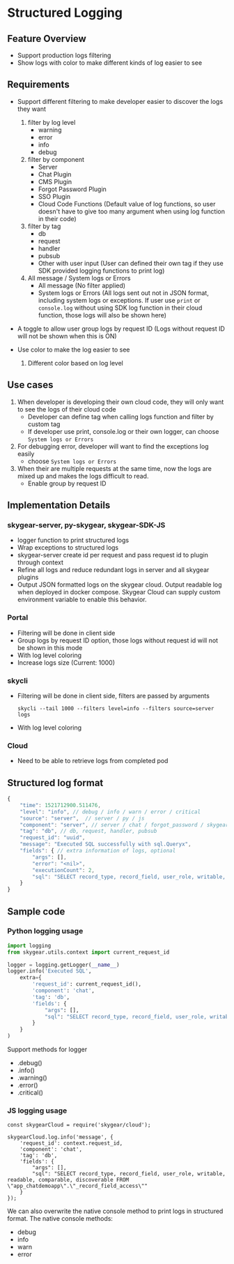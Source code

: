 # Structured Logging

## Feature Overview

* Support production logs filtering
* Show logs with color to make different kinds of log easier to see

## Requirements

* Support different filtering to make developer easier to discover the logs they want
    1. filter by log level
        - warning
        - error
        - info
        - debug
    1. filter by component
        - Server
        - Chat Plugin
        - CMS Plugin
        - Forgot Password Plugin
        - SSO Plugin
        - Cloud Code Functions (Default value of log functions, so user doesn't have to give too many argument when using log function in their code)
    1. filter by tag
        - db
        - request
        - handler
        - pubsub
        - Other with user input (User can defined their own tag if they use SDK provided logging functions to print log)
    1. All message / System logs or Errors
        - All message (No filter applied)
        - System logs or Errors (All logs sent out not in JSON format, including system logs or exceptions. If user use `print` or `console.log` without using SDK log function in their cloud function, those logs will also be shown here)

* A toggle to allow user group logs by request ID (Logs without request ID will not be shown when this is ON)

* Use color to make the log easier to see
    1. Different color based on log level

## Use cases

1. When developer is developing their own cloud code, they will only want to see the logs of their cloud code
    - Developer can define tag when calling logs function and filter by custom tag
    - If developer use print, console.log or their own logger, can choose `System logs or Errors`
2. For debugging error, developer will want to find the exceptions log easily
    - choose `System logs or Errors`
3. When their are multiple requests at the same time, now the logs are mixed up and makes the logs
difficult to read.
    - Enable group by request ID

## Implementation Details

### skygear-server, py-skygear, skygear-SDK-JS

- logger function to print structured logs
- Wrap exceptions to structured logs
- skygear-server create id per request and pass request id to plugin through context
- Refine all logs and reduce redundant logs in server and all skygear plugins
- Output JSON formatted logs on the skygear cloud. Output readable log when deployed in docker compose. Skygear Cloud can supply custom environment variable to enable this behavior.

### Portal

- Filtering will be done in client side
- Group logs by request ID option, those logs without request id will not be shown in this mode
- With log level coloring
- Increase logs size (Current: 1000)

### skycli

- Filtering will be done in client side, filters are passed by arguments

    `skycli --tail 1000 --filters level=info --filters source=server logs`

- With log level coloring

### Cloud

- Need to be able to retrieve logs from completed pod

## Structured log format

```js
{
    "time": 1521712900.511476,
    "level": "info", // debug / info / warn / error / critical
    "source": "server",  // server / py / js
    "component": "server", // server / chat / forgot_password / skygear_content_manager / skygear_sso
    "tag": "db", // db, request, handler, pubsub
    "request_id": "uuid",
    "message": "Executed SQL successfully with sql.Queryx",
    "fields": { // extra information of logs, optional
        "args": [],
        "error": "<nil>",
        "executionCount": 2,
        "sql": "SELECT record_type, record_field, user_role, writable, readable, comparable, discoverable FROM \"app_chatdemoapp\".\"_record_field_access\"",
    }
}
```

## Sample code

### Python logging usage

```py
import logging
from skygear.utils.context import current_request_id

logger = logging.getLogger(__name__)
logger.info('Executed SQL',
    extra={
        'request_id': current_request_id(),
        'component': 'chat',
        'tag': 'db',
        'fields': {
            "args": [],
            "sql": "SELECT record_type, record_field, user_role, writable, readable, comparable, discoverable FROM \"app_chatdemoapp\".\"_record_field_access\""
        }
    }
)
```

Support methods for logger
- .debug()
- .info()
- .warning()
- .error()
- .critical()


### JS logging usage

```
const skygearCloud = require('skygear/cloud');

skygearCloud.log.info('message', {
    'request_id': context.request_id,
    'component': 'chat',
    'tag': 'db',
    'fields': {
        "args": [],
        "sql": "SELECT record_type, record_field, user_role, writable, readable, comparable, discoverable FROM \"app_chatdemoapp\".\"_record_field_access\""
    }
});
```

We can also overwrite the native console method to print logs in structured format. The native console methods:
- debug
- info
- warn
- error
